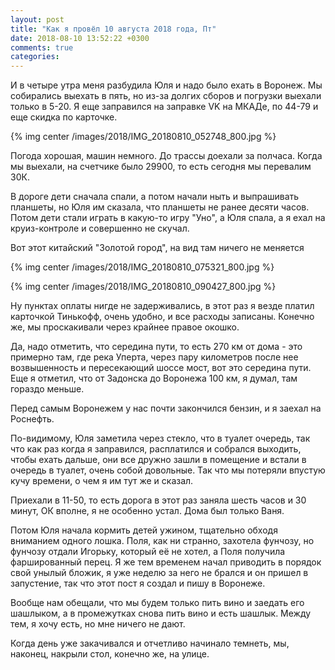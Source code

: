 ```yaml
---
layout: post
title: "Как я провёл 10 августа 2018 года, Пт"
date: 2018-08-10 13:52:22 +0300
comments: true
categories: 
---
```

И в четыре утра меня разбудила Юля и надо было ехать в Воронеж. Мы собирались выехать в пять, но из-за долгих сборов и погрузки выехали только в 5-20. Я еще заправился на заправке VK на МКАДе, по 44-79 и еще скидка по карточке. 

{% img center /images/2018/IMG_20180810_052748_800.jpg %}

Погода хорошая, машин немного. До трассы доехали за полчаса. Когда мы выехали, на счетчике было 29900, то есть сегодня мы перевалим 30К.

В дороге дети сначала спали, а потом начали ныть и выпрашивать планшеты, но Юля им сказала, что планшеты не ранее десяти часов. Потом дети стали играть в какую-то игру "Уно", а Юля спала, а я ехал на круиз-контроле и совершенно не скучал.

Вот этот китайский "Золотой город", на вид там ничего не меняется

{% img center /images/2018/IMG_20180810_075321_800.jpg %}

{% img center /images/2018/IMG_20180810_090427_800.jpg %}

Ну пунктах оплаты нигде не задерживались, в этот раз я везде платил карточкой Тинькофф, очень удобно, и все расходы записаны. Конечно же, мы проскакивали через крайнее правое окошко.

Да, надо отметить, что середина пути, то есть 270 км от дома - это примерно там, где река Уперта, через пару километров после нее возвышенность и пересекающий шоссе мост, вот это середина пути. Еще я отметил, что от Задонска до Воронежа 100 км, я думал, там гораздо меньше.

Перед самым Воронежем у нас почти закончился бензин, и я заехал на Роснефть.

По-видимому, Юля заметила через стекло, что в туалет очередь, так что как раз когда я заправился, расплатился и собрался выходить, чтобы ехать дальше, они все дружно зашли в помещение и встали в очередь в туалет, очень собой довольные. Так что мы потеряли впустую кучу времени, о чем я им тут же и сказал.

Приехали в 11-50, то есть дорога в этот раз заняла шесть часов и 30 минут, ОК вполне, я не особенно устал. Дома был только Ваня.


Потом Юля начала кормить детей ужином, тщательно обходя вниманием одного лошка. Поля, как ни странно, захотела фунчозу, но фунчозу отдали Игорьку, который её не хотел, а Поля получила фаршированный перец. Я же тем временем начал приводить в порядок свой унылый бложик, я уже неделю за него не брался и он пришел в запустение, так что этот пост я создал и пишу в Воронеже.

Вообще нам обещали, что мы будем только пить вино и заедать его шашлыком, а в промежутках снова пить вино и есть шашлык. Между тем, я хочу есть, но мне ничего не дают.

Когда день уже закачивался и отчетливо начинало темнеть, мы, наконец, накрыли стол, конечно же, на улице.